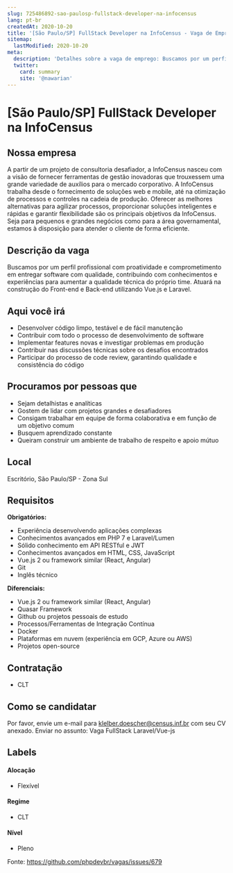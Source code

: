 ```yaml
---
slug: 725486892-sao-paulosp-fullstack-developer-na-infocensus
lang: pt-br
createdAt: 2020-10-20
title: '[São Paulo/SP] FullStack Developer na InfoCensus - Vaga de Emprego'
sitemap:
  lastModified: 2020-10-20
meta:
  description: 'Detalhes sobre a vaga de emprego: Buscamos por um perfil profissional com proatividade e comprometimento em entregar software com qualidade, contribuindo com conhecimentos e experiências para aumentar a qualidade técnica do próprio time. Atuará na construção do Front-end e Back-end utilizando Vue.js e Laravel.'
  twitter:
    card: summary
    site: '@nawarian'
---
```


# [São Paulo/SP] FullStack Developer na InfoCensus

<!--
==================================================
Caso a vaga for remoto durante a pandemia informar no texto "Remoto durante o covid"
==================================================
-->
<!-- 
==================================================
POR FAVOR, SÓ POSTE SE A VAGA FOR PARA BACK-END!

Não faça distinção de gênero no título da vaga.

Use: "Back-End Developer" ao invés de 
"Desenvolvedor Back-End" \o/

Exemplo: `[São Paulo] Back-End Developer @ NOME DA EMPRESA`
==================================================
-->
<!--
==================================================
Caso a vaga for remoto durante a pandemia deixar a linha abaixo
==================================================
-->
## Nossa empresa

A partir de um projeto de consultoria desafiador, a InfoCensus nasceu com a visão de fornecer ferramentas de gestão inovadoras que trouxessem uma grande variedade de auxílios para o mercado corporativo.
A InfoCensus trabalha desde o fornecimento de soluções web e mobile, até na otimização de processos e controles na cadeia de produção.
Oferecer as melhores alternativas para agilizar processos, proporcionar soluções inteligentes e rápidas e garantir flexibilidade são os principais objetivos da InfoCensus. Seja para pequenos e grandes negócios como para a área governamental, estamos à disposição para atender o cliente de forma eficiente.

## Descrição da vaga

Buscamos por um perfil profissional com proatividade e comprometimento em entregar software com qualidade, contribuindo com conhecimentos e experiências para aumentar a qualidade técnica do próprio time. Atuará na construção do Front-end e Back-end utilizando Vue.js e Laravel.

## Aqui você irá

- Desenvolver código limpo, testável e de fácil manutenção
- Contribuir com todo o processo de desenvolvimento de software
- Implementar features novas e investigar problemas em produção
- Contribuir nas discussões técnicas sobre os desafios encontrados
- Participar do processo de code review, garantindo qualidade e consistência do código

## Procuramos por pessoas que

- Sejam detalhistas e analíticas
- Gostem de lidar com projetos grandes e desafiadores
- Consigam trabalhar em equipe de forma colaborativa e em função de um objetivo comum
- Busquem aprendizado constante
- Queiram construir um ambiente de trabalho de respeito e apoio mútuo

## Local

Escritório, São Paulo/SP - Zona Sul

## Requisitos

**Obrigatórios:**
- Experiência desenvolvendo aplicações complexas
- Conhecimentos avançados em PHP 7 e Laravel/Lumen
- Sólido conhecimento em API RESTful e JWT
- Conhecimentos avançados em HTML, CSS, JavaScript
- Vue.js 2 ou framework similar (React, Angular)
- Git
- Inglês técnico

**Diferenciais:**

- Vue.js 2 ou framework similar (React, Angular)
- Quasar Framework
- Github ou projetos pessoais de estudo
- Processos/Ferramentas de Integração Contínua
- Docker
- Plataformas em nuvem (experiência em GCP, Azure ou AWS)
- Projetos open-source

## Contratação

- CLT

## Como se candidatar

Por favor, envie um e-mail para klelber.doescher@census.inf.br com seu CV anexado. Enviar no assunto: Vaga FullStack Laravel/Vue-js


## Labels
<!-- retire os labels que não fazem sentido à vaga -->

#### Alocação
- Flexível

#### Regime
- CLT

#### Nível
- Pleno




Fonte: https://github.com/phpdevbr/vagas/issues/679